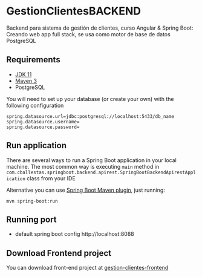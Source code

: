 # GestionClientesBACKEND
Backend para sistema de gestión de clientes, curso Angular & Spring Boot: Creando web app full stack, se usa como motor de base de datos PostgreSQL

## Requirements
- [JDK 11](https://www.oracle.com/co/java/technologies/javase/jdk11-archive-downloads.html)
- [Maven 3](https://maven.apache.org/)
- PostgreSQL

You will need to set up your database (or create your own) with the following configuration
``` properties
spring.datasource.url=jdbc:postgresql://localhost:5433/db_name
spring.datasource.username=
spring.datasource.password=
```

## Run application

There are several ways to run a Spring Boot application in your local machine. The most common way is executing `main` method in `com.cballestas.springboot.backend.apirest.SpringBootBackendApirestApplication` class from your IDE

Alternative you can use [Spring Boot Maven plugin](https://docs.spring.io/spring-boot/docs/current/maven-plugin/reference/htmlsingle), just running:

```shell
mvn spring-boot:run
```

## Running port
- default spring boot config
  http://localhost:8088
  
## Download Frontend project
You can download front-end project at [gestion-clientes-frontend](https://github.com/cbcballestas/gestion-clientes-frontend)

